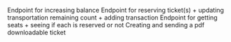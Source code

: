 Endpoint for increasing balance
Endpoint for reserving ticket(s) + updating transportation remaining count + adding transaction 
Endpoint for getting seats + seeing if each is reserved or not
Creating and sending a pdf downloadable ticket
